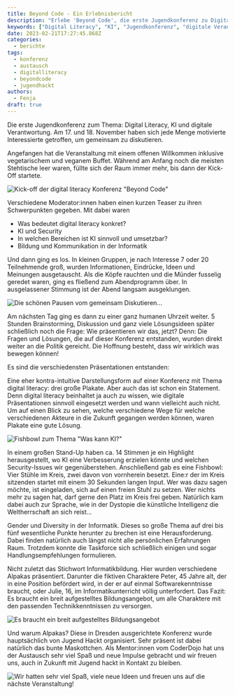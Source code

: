 ```yaml
---
title: Beyond Code - Ein Erlebnisbericht
description: "Erlebe 'Beyond Code', die erste Jugendkonferenz zu Digital Literacy, KI und digitale Verantwortung. Diskutiert, präsentiert und bewegt gemeinsam die Zukunft."
keywords: ["Digital Literacy", "KI", "Jugendkonferenz", "digitale Verantwortung", "Coding", "CoderDojo", "Jugend hackt", "Bildung", "KI und Security", "Informatik"]
date: 2023-02-21T17:27:45.868Z
categories:
  - berichte
tags:
  - konferenz
  - austausch
  - digitalliteracy
  - beyondcode
  - jugendhackt
authors:
  - Fenja
draft: true
---
```

Die erste Jugendkonferenz zum Thema: Digital Literacy, KI und digitale Verantwortung. Am 17. und 18. November haben sich jede Menge motivierte Interessierte getroffen, um gemeinsam zu diskutieren.

Angefangen hat die Veranstaltung mit einem offenen Willkommen inklusive vegetarischem und veganem Buffet. Während am Anfang noch die meisten Stehtische leer waren, füllte sich der Raum immer mehr, bis dann der Kick-Off startete.

![Kick-off der digital literacy Konferenz "Beyond Code"](/images/cms/beyondcode_welcome.jpeg "image: beyondcode welcome")

Verschiedene Moderator:innen haben einen kurzen Teaser zu ihren Schwerpunkten gegeben. Mit dabei waren

* Was bedeutet digital literacy konkret?
* KI und Security
* In welchen Bereichen ist KI sinnvoll und umsetzbar?
* Bildung und Kommunikation in der Informatik

Und dann ging es los. In kleinen Gruppen, je nach Interesse 7 oder 20 Teilnehmende groß, wurden Informationen, Eindrücke, Ideen und Meinungen ausgetauscht. Als die Köpfe rauchten und die Münder fusselig geredet waren, ging es fließend zum Abendprogramm über. In ausgelassener Stimmung ist der Abend langsam ausgeklungen.

![Die schönen Pausen vom gemeinsam Diskutieren...](/images/cms/beyondcode_team2.jpeg "image: beyond code gruppenarbeit")

Am nächsten Tag ging es dann zu einer ganz humanen Uhrzeit weiter. 5 Stunden Brainstorming, Diskussion und ganz viele Lösungsideen später schließlich noch die Frage: Wie präsentieren wir das, jetzt? Denn: Die Fragen und Lösungen, die auf dieser Konferenz entstanden, wurden direkt weiter an die Politik gereicht. Die Hoffnung besteht, dass wir wirklich was bewegen können!

Es sind die verschiedensten Präsentationen entstanden:

Eine eher kontra-intuitive Darstellungsform auf einer Konferenz mit Thema digital literacy: drei große Plakate. Aber auch das ist schon ein Statement. Denn digital literacy beinhaltet ja auch zu wissen, wie digitale Präsentationen sinnvoll eingesetzt werden und wann vielleicht auch nicht. Um auf einen Blick zu sehen, welche verschiedene Wege für welche verschiedenen Akteure in die Zukunft gegangen werden können, waren Plakate eine gute Lösung.

![Fishbowl zum Thema "Was kann KI?"](/images/cms/beyondcode_praesi2.jpeg "image: beyond code praesi 1")

In einem großen Stand-Up haben ca. 14 Stimmen je ein Highlight herausgestellt, wo KI eine Verbesserung erzielen könnte und welchen Security-Issues wir gegenüberstehen. Anschließend gab es eine Fishbowl: Vier Stühle im Kreis, zwei davon von vornherein besetzt. Eine:r der im Kreis sitzenden startet mit einem 30 Sekunden langen Input. Wer was dazu sagen möchte, ist eingeladen, sich auf einen freien Stuhl zu setzen. Wer nichts mehr zu sagen hat, darf gerne den Platz im Kreis frei geben. Natürlich kam dabei auch zur Sprache, wie in der Dystopie die künstliche Intelligenz die Weltherrschaft an sich reist…

Gender und Diversity in der Informatik. Dieses so große Thema auf drei bis fünf wesentliche Punkte herunter zu brechen ist eine Herausforderung. Dabei finden natürlich auch längst nicht alle persönlichen Erfahrungen Raum. Trotzdem konnte die Taskforce sich schließlich einigen und sogar Handlungsempfehlungen formulieren.

Nicht zuletzt das Stichwort Informatikbildung. Hier wurden verschiedene Alpakas präsentiert. Darunter die fiktiven Charaktere Peter, 45 Jahre alt, der in eine Position befördert wird, in der er auf einmal Softwarekenntnisse braucht, oder Julie, 16, im Informatikunterricht völlig unterfordert. Das Fazit: Es braucht ein breit aufgestelltes Bildungsangebot, um alle Charaktere mit den passenden Technikkenntnissen zu versorgen.

![Es braucht ein breit aufgestelltes Bildungsangebot](/images/cms/beyondcode_praesi3.jpeg "image: beyond code praesi 2")

Und warum Alpakas? Diese in Dresden ausgerichtete Konferenz wurde hauptsächlich von Jugend Hackt organisiert. Sehr präsent ist dabei natürlich das bunte Maskottchen. Als Mentor:innen vom CoderDojo hat uns der Austausch sehr viel Spaß und neue Impulse gebracht und wir freuen uns, auch in Zukunft mit Jugend hackt in Kontakt zu bleiben.

![Wir hatten sehr viel Spaß, viele neue Ideen und freuen uns auf die nächste Veranstaltung!](/images/cms/beyondcode_bb.jpeg "image: beyond code Abschluss")
